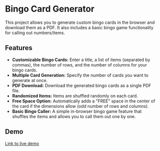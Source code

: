 # Bingo Card Generator

This project allows you to generate custom bingo cards in the browser and download them as a PDF. It also includes a basic bingo game functionality for calling out numbers/items.

## Features

*   **Customizable Bingo Cards:**  Enter a title, a list of items (separated by commas), the number of rows, and the number of columns for your bingo cards.
*   **Multiple Card Generation:** Specify the number of cards you want to generate at once.
*   **PDF Download:** Download the generated bingo cards as a single PDF file.
*   **Randomized Items:** Items are shuffled randomly on each card.
*   **Free Space Option:**  Automatically adds a "FREE" space in the center of the card if the dimensions allow (odd number of rows and columns).
*   **Basic Bingo Caller:**  A simple in-browser bingo game feature that shuffles the items and allows you to call them out one by one.

## Demo

[Link to live demo](https://rajat-ed.github.io/bingocardgen/)


